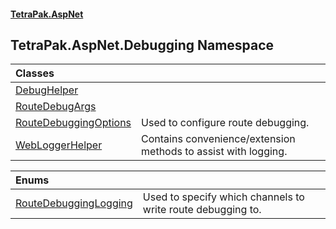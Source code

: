 #### [TetraPak.AspNet](index.md 'index')
## TetraPak.AspNet.Debugging Namespace

| Classes | |
| :--- | :--- |
| [DebugHelper](TetraPak_AspNet_Debugging_DebugHelper.md 'TetraPak.AspNet.Debugging.DebugHelper') |  |
| [RouteDebugArgs](TetraPak_AspNet_Debugging_RouteDebugArgs.md 'TetraPak.AspNet.Debugging.RouteDebugArgs') |  |
| [RouteDebuggingOptions](TetraPak_AspNet_Debugging_RouteDebuggingOptions.md 'TetraPak.AspNet.Debugging.RouteDebuggingOptions') | Used to configure route debugging.<br/> |
| [WebLoggerHelper](TetraPak_AspNet_Debugging_WebLoggerHelper.md 'TetraPak.AspNet.Debugging.WebLoggerHelper') | Contains convenience/extension methods to assist with logging. <br/> |

| Enums | |
| :--- | :--- |
| [RouteDebuggingLogging](TetraPak_AspNet_Debugging_RouteDebuggingLogging.md 'TetraPak.AspNet.Debugging.RouteDebuggingLogging') | Used to specify which channels to write route debugging to.<br/> |
